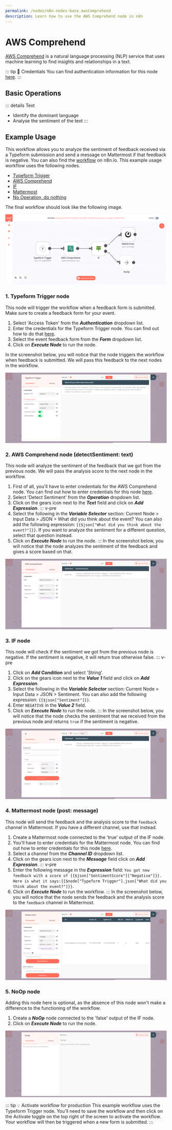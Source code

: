 ```yaml
---
permalink: /nodes/n8n-nodes-base.awsComprehend
description: Learn how to use the AWS Comprehend node in n8n
---
```


# AWS Comprehend

[AWS Comprehend](https://aws.amazon.com/comprehend/) is a natural language processing (NLP) service that uses machine learning to find insights and relationships in a text.

::: tip 🔑 Credentials
You can find authentication information for this node [here](../../../credentials/AWS/README.md).
:::

## Basic Operations

::: details Text
- Identify the dominant language
- Analyse the sentiment of the text
:::

## Example Usage

This workflow allows you to analyze the sentiment of feedback received via a Typeform submission and send a message on Mattermost if that feedback is negative. You can also find the [workflow](https://n8n.io/workflows/965) on n8n.io. This example usage workflow uses the following nodes.
- [Typeform Trigger](../../trigger-nodes/TypeformTrigger/README.md)
- [AWS Comprehend]()
- [IF](../../core-nodes/If/README.md)
- [Mattermost](../../nodes/Mattermost/README.md)
- [No Operation, do nothing](../../core-nodes/NoOperationDoNothing/README.md)

The final workflow should look like the following image.

![A workflow with the AWS Comprehend node](./workflow.png)

### 1. Typeform Trigger node

This node will trigger the workflow when a feedback form is submitted. Make sure to create a feedback form for your event.

1. Select 'Access Token' from the ***Authentication*** dropdown list.
2. Enter the credentials for the Typeform Trigger node. You can find out how to do that [here](../../../credentials/Typeform/README.md).
3. Select the event feedback form from the ***Form*** dropdown list.
4. Click on ***Execute Node*** to run the node.

In the screenshot below, you will notice that the node triggers the workflow when feedback is submitted. We will pass this feedback to the next nodes in the workflow.

![Using the Typeform Trigger node to trigger the workflow when a feedback form is submitted](./TypeformTrigger_node.png)

### 2. AWS Comprehend node (detectSentiment: text)

This node will analyze the sentiment of the feedback that we got from the previous node. We will pass the analysis score to the next node in the workflow.

1. First of all, you'll have to enter credentials for the AWS Comprehend node. You can find out how to enter credentials for this node [here](../../../credentials/AWS/README.md).
2. Select 'Detect Sentiment' from the ***Operation*** dropdown list.
3. Click on the gears icon next to the ***Text*** field and click on ***Add Expression***.
::: v-pre
4. Select the following in the ***Variable Selector*** section: Current Node > Input Data > JSON > What did you think about the event? You can also add the following expression: `{{$json["What did you think about the event?"]}}`. If you want to analyze the sentiment for a different question, select that question instead.
5. Click on ***Execute Node*** to run the node.
:::
In the screenshot below, you will notice that the node analyzes the sentiment of the feedback and gives a score based on that.

![Using the AWS Comprehend node to analyze the sentiment](./AwsComprehend_node.png)


### 3. IF node

This node will check if the sentiment we got from the previous node is negative. If the sentiment is negative, it will return true otherwise false.
::: v-pre
1. Click on ***Add Condition*** and select 'String'.
2. Click on the gears icon next to the ***Value 1*** field and click on ***Add Expression***.
3. Select the following in the ***Variable Selector*** section: Current Node > Input Data > JSON > Sentiment. You can also add the following expression: `{{$json["Sentiment"]}}`.
4. Enter `NEGATIVE` in the ***Value 2*** field.
5. Click on ***Execute Node*** to run the node.
:::
In the screenshot below, you will notice that the node checks the sentiment that we received from the previous node and returns `true` if the sentiment is negative.

![Using the IF node to check if the sentiment](./IF_node.png)

### 4. Mattermost node (post: message)

This node will send the feedback and the analysis score to the `feedback` channel in Mattermost. If you have a different channel, use that instead.

1. Create a Mattermost node connected to the 'true' output of the IF node.
2. You'll have to enter credentials for the Mattermost node. You can find out how to enter credentials for this node [here](../../../credentials/Mattermost/README.md).
3. Select a channel from the ***Channel ID*** dropdown list.
4. Click on the gears icon next to the ***Message*** field click on ***Add Expression***.
::: v-pre
5. Enter the following message in the ***Expression*** field: `You got new feedback with a score of {{$json["SentimentScore"]["Negative"]}}. Here is what it says:{{$node["Typeform Trigger"].json["What did you think about the event?"]}}`.
6. Click on ***Execute Node*** to run the workflow.
:::
In the screenshot below, you will notice that the node sends the feedback and the analysis score to the `feedback` channel in Mattermost.

![Using the Mattermost node to send the feedback and the analysis score](./Mattermost_node.png)

### 5. NoOp node

Adding this node here is optional, as the absence of this node won't make a difference to the functioning of the workflow.

1. Create a ***NoOp*** node connected to the 'false' output of the IF node.
2. Click on ***Execute Node*** to run the node.

![Using the NoOp node](./NoOp_node.png)

::: tip 💡 Activate workflow for production
This example workflow uses the Typeform Trigger node. You'll need to save the workflow and then click on the Activate toggle on the top right of the screen to activate the workflow. Your workflow will then be triggered when a new form is submitted.
:::
